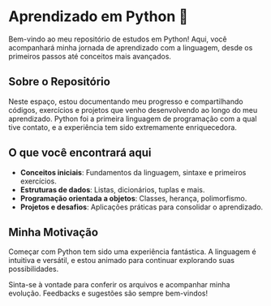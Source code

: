 # Aprendizado em Python 🐍

Bem-vindo ao meu repositório de estudos em Python! Aqui, você acompanhará minha jornada de aprendizado com a linguagem, desde os primeiros passos até conceitos mais avançados.

## Sobre o Repositório

Neste espaço, estou documentando meu progresso e compartilhando códigos, exercícios e projetos que venho desenvolvendo ao longo do meu aprendizado. Python foi a primeira linguagem de programação com a qual tive contato, e a experiência tem sido extremamente enriquecedora.

## O que você encontrará aqui

- **Conceitos iniciais**: Fundamentos da linguagem, sintaxe e primeiros exercícios.
- **Estruturas de dados**: Listas, dicionários, tuplas e mais.
- **Programação orientada a objetos**: Classes, herança, polimorfismo.
- **Projetos e desafios**: Aplicações práticas para consolidar o aprendizado.
  
## Minha Motivação

Começar com Python tem sido uma experiência fantástica. A linguagem é intuitiva e versátil, e estou animado para continuar explorando suas possibilidades.

Sinta-se à vontade para conferir os arquivos e acompanhar minha evolução. Feedbacks e sugestões são sempre bem-vindos!

